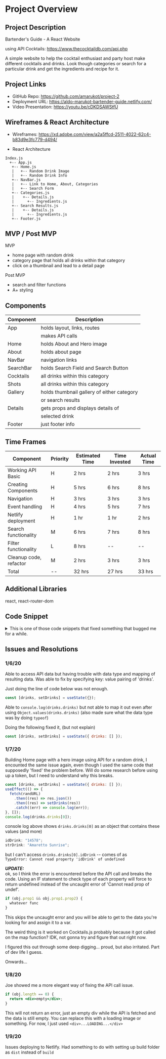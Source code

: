 # Project Overview

## Project Description

Bartender's Guide - A React Website

using API Cocktails: https://www.thecocktaildb.com/api.php

A simple website to help the cocktail enthusiast and party host make different cocktails and drinks. Look though categories or search for a particular drink and get the ingredients and recipe for it.

## Project Links

- GitHub Repo: https://github.com/amarukot/project-2
- Deployment URL: https://aldo-marukot-bartender-guide.netlify.com/
- Video Presentation: https://youtu.be/cDKDSAWStfU

## Wireframes & React Architecture

- Wireframes: https://xd.adobe.com/view/a2a5ffcd-2511-4022-62c4-b83d9e3fc779-d494/

- React Architecture

```
Index.js
  +-- App.js
   +-- Home.js
   |   +-- Random Drink Image
   |   +-- Random Drink Info
   +-- NavBar.js
   |   +-- Link to Home, About, Categories
   |   +-- Search Form
   +-- Categories.js
   |    +-- Details.js
   |      +-- Ingredients.js
   +-- Search Results.js
   |    +-- Details.js
   |      +-- Ingredients.js
   +-- Footer.js
```

## MVP / Post MVP

MVP

- home page with random drink
- category page that holds all drinks within that category
- click on a thumbnail and lead to a detail page

Post MVP

- search and filter functions
- A+ styling

## Components

| Component | Description                                |
| --------- | ------------------------------------------ |
| App       | holds layout, links, routes                |
|           | makes API calls                            |
| Home      | holds About and Hero image                 |
| About     | holds about page                           |
| NavBar    | navigation links                           |
| SearchBar | holds Search Field and Search Button       |
| Cocktails | all drinks within this category            |
| Shots     | all drinks within this category            |
| Gallery   | holds thumbnail gallery of either category |
|           | or search results                          |
| Details   | gets props and displays details of         |
|           | selected drink                             |
| Footer    | just footer info                           |

## Time Frames

| Component              | Priority | Estimated Time | Time Invested | Actual Time |
| ---------------------- | -------- | -------------- | ------------- | ----------- |
| Working API Basic      | H        | 2 hrs          | 2 hrs         | 3 hrs       |
| Creating Components    | H        | 5 hrs          | 6 hrs         | 8 hrs       |
| Navigation             | H        | 3 hrs          | 3 hrs         | 3 hrs       |
| Event handling         | H        | 4 hrs          | 5 hrs         | 7 hrs       |
| Netlify deployment     | H        | 1 hr           | 1 hr          | 2 hrs       |
| Search functionality   | M        | 6 hrs          | 7 hrs         | 8 hrs       |
| Filter functionality   | L        | 8 hrs          | --            | --          |
| Cleanup code, refactor | M        | 2 hrs          | 3 hrs         | 3 hrs       |
| Total                  | --       | 32 hrs         | 27 hrs        | 33 hrs      |

## Additional Libraries

react, react-router-dom

## Code Snippet

<details>
<summary> This is one of those code snippets that fixed something that bugged me for a while.  </summary>

```jsx
if (drinks.drinks && drinks.drinks[0]) {
  randomDrinkImage = drinks.drinks[0].strDrinkThumb;
}
```

Scroll down to [Issues and Resolutions 1/7/20](#1/7/20) for details.

</details>

## Issues and Resolutions

### 1/6/20

Able to access API data but having trouble with data type and mapping of resulting data.
Was able to fix by specifying key: value pairing of 'drinks'.

Just doing the line of code below was not enough.

```jsx
const [drinks, setDrinks] = useState({});
```

Able to `console.log(drinks.drinks)` but not able to map it out even after using `Object.values(drinks.drinks)` (also made sure what the data type was by doing `typeof`)

Doing the following fixed it, (but not explain)

```jsx
const [drinks, setDrinks] = useState({ drinks: [] });
```

### 1/7/20

Building Home page with a hero image using API for a random drink, I encounted the same issue again, even though I used the same code that supposedly 'fixed' the problem before. Will do some research before using up a token, but I need to understand why this breaks.

```jsx
const [drinks, setDrinks] = useState({ drinks: [] });
useEffect(() => {
  fetch(randURL)
    .then((res) => res.json())
    .then((res) => setDrinks(res))
    .catch((err) => console.log(err));
}, []);
console.log(drinks.drinks[0]);
```

console log above shows `drinks.drinks[0]` as an object that contains these values (and more)

```jsx
idDrink: "14578";
strDrink: "Amaretto Sunrise";
```

but I can't access `drinks.drinks[0].idDrink` -- comes of as  
 `TypeError: Cannot read property 'idDrink' of undefined`

**_UPDATE:_**  
ok, so I think the error is encountered before the API call and breaks the code. Using an IF statement to check type of each property will force to return undefined instead of the uncaught error of 'Cannot read prop of undef'.

```jsx
if (obj.prop1 && obj.prop1.prop2) {
  whatever func
}
```

This skips the uncaught error and you will be able to get to the data you're looking for and assign it to a var.

The weird thing is it worked on Cocktails.js probably because it got called on the map function? IDK, not gonna try and figure that out right now.

I figured this out through some deep digging... proud, but also irritated. Part of dev life I guess.

Onwards...

### 1/8/20

Joe showed me a more elegant way of fixing the API call issue.

```jsx
if (obj.length == 0) {
  return <div>empty</div>;
}
```

This will not return an error, just an empty div while the API is fetched and the data is still empty. You can replace this with a loading image or something. For now, I just used `<div>...LOADING...</div>`

### 1/9/20

Issues deploying to Netlify. Had something to do with setting up build folder as `dist` instead of `build`
